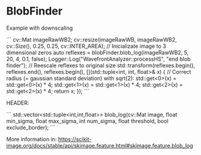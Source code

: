# BlobFinder

Example with downscaling

´´´
 cv::Mat imageRawWB2;
   cv::resize(imageRawWB, imageRawWB2, cv::Size(), 0.25, 0.25, cv::INTER_AREA);
//    Inicializate image to 3 dimensional zeros
    auto reflexes = blobFinder.blob_log(imageRawWB2, 5, 20, 4, 0.1, false);
    Logger::Log("WavefrontAnalyzer::processHS", "end blob finder");
//    Reescale reflexes to original size
    std::transform(reflexes.begin(), reflexes.end(), reflexes.begin(), [](std::tuple<int, int, float>& x) {
        // Correct radius (= gaussian standard deviation) with sqrt(2):
        std::get<0>(x) = std::get<0>(x) * 4;
        std::get<1>(x) = std::get<1>(x) * 4;
        std::get<2>(x) = std::get<2>(x) * 4;
        return x;
    });
´´´

HEADER:

´´´
std::vector<std::tuple<int,int,float>> blob_log(cv::Mat image, float min_sigma, float max_sigma, int num_sigma, float threshold, bool exclude_border);
´´´


More information in: https://scikit-image.org/docs/stable/api/skimage.feature.html#skimage.feature.blob_log
  
